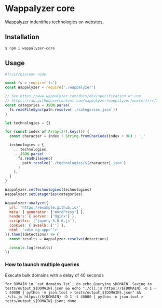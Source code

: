 # Wappalyzer core

[Wappalyzer](https://www.wappalyzer.com/) indentifies technologies on websites. 

## Installation

```shell
$ npm i wappalyzer-core
```

## Usage

```javascript
#!/usr/bin/env node

const fs = require('fs')
const Wappalyzer = require('./wappalyzer')

// See https://www.wappalyzer.com/docs/dev/specification or use
// https://raw.githubusercontent.com/wappalyzer/wappalyzer/master/src/technologies
const categories = JSON.parse(
  fs.readFileSync(path.resolve(`./categories.json`))
)

let technologies = {}

for (const index of Array(27).keys()) {
  const character = index ? String.fromCharCode(index + 96) : '_'

  technologies = {
    ...technologies,
    ...JSON.parse(
      fs.readFileSync(
        path.resolve(`./technologies/${character}.json`)
      )
    ),
  }
}

Wappalyzer.setTechnologies(technologies)
Wappalyzer.setCategories(categories)

Wappalyzer.analyze({
  url: 'https://example.github.io/',
  meta: { generator: ['WordPress'] },
  headers: { server: ['Nginx'] },
  scriptSrc: ['jquery-3.0.0.js'],
  cookies: { awselb: [''] },
  html: '<div ng-app="">'
}).then((detections) => {
  const results = Wappalyzer.resolve(detections)

  console.log(results)
})
```

### How to launch multiple queries

Execute bulk domains with a delay of 40 seconds
```
for DOMAIN in `cat domains.lst`; do echo Querying $DOMAIN. Saving to tests/output_${DOMAIN}.json && echo "./cli.js https://${DOMAIN} -D 1 -t 40000 | python -m json.tool > tests/output_${DOMAIN}.json" && ./cli.js https://${DOMAIN} -D 1 -t 40000 | python -m json.tool > tests/output_${DOMAIN}.json; done
```
